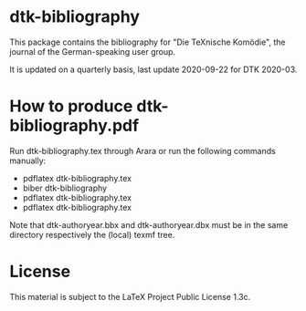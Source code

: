 # dtk-bibliography

This package contains the bibliography for "Die TeXnische Komödie", 
the journal of the German-speaking user group.

It is updated on a quarterly basis, last update 2020-09-22 for DTK 2020-03.

# How to produce dtk-bibliography.pdf

Run dtk-bibliography.tex through Arara or run the following commands manually:

* pdflatex dtk-bibliography.tex
* biber dtk-bibliography
* pdflatex dtk-bibliography.tex
* pdflatex dtk-bibliography.tex

Note that dtk-authoryear.bbx and dtk-authoryear.dbx must be in the same directory
respectively the (local) texmf tree.

# License 

This material is subject to the LaTeX Project Public License 1.3c.